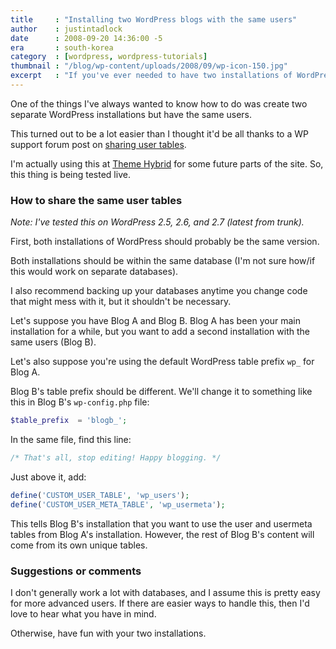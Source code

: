 ```yaml
---
title     : "Installing two WordPress blogs with the same users"
author    : justintadlock
date      : 2008-09-20 14:36:00 -5
era       : south-korea
category  : [wordpress, wordpress-tutorials]
thumbnail : "/blog/wp-content/uploads/2008/09/wp-icon-150.jpg"
excerpt   : "If you've ever needed to have two installations of WordPress but share the same users across both installations, this is how you do it.  It's actually no harder than adding two lines to the <code>wp-config.php</code> of the second installation."
---
```


One of the things I've always wanted to know how to do was create two separate WordPress installations but have the same users.

This turned out to be a lot easier than I thought it'd be all thanks to a WP support forum post on <a href="http://wordpress.org/support/topic/164758" title="Sharing user tables between blogs">sharing user tables</a>.

I'm actually using this at <a href="http://themehybrid.com" title="Theme Hybrid">Theme Hybrid</a> for some future parts of the site.  So, this thing is being tested live.

<h3>How to share the same user tables</h3>

<em>Note: I've tested this on WordPress 2.5, 2.6, and 2.7 (latest from trunk).</em>

First, both installations of WordPress should probably be the same version.

Both installations should be within the same database (I'm not sure how/if this would work on separate databases).

I also recommend backing up your databases anytime you change code that might mess with it, but it shouldn't be necessary.

Let's suppose you have Blog A and Blog B.  Blog A has been your main installation for a while, but you want to add a second installation with the same users (Blog B).

Let's also suppose you're using the default WordPress table prefix <code>wp_</code> for Blog A.

Blog B's table prefix should be different.  We'll change it to something like this in Blog B's <code>wp-config.php</code> file:

```php
$table_prefix  = 'blogb_';
```

In the same file, find this line:

```php
/* That's all, stop editing! Happy blogging. */
```

Just above it, add:

```php
define('CUSTOM_USER_TABLE', 'wp_users');
define('CUSTOM_USER_META_TABLE', 'wp_usermeta');
```

This tells Blog B's installation that you want to use the user and usermeta tables from Blog A's installation.  However, the rest of Blog B's content will come from its own unique tables.

<h3>Suggestions or comments</h3>

I don't generally work a lot with databases, and I assume this is pretty easy for more advanced users.  If there are easier ways to handle this, then I'd love to hear what you have in mind.

Otherwise, have fun with your two installations.
